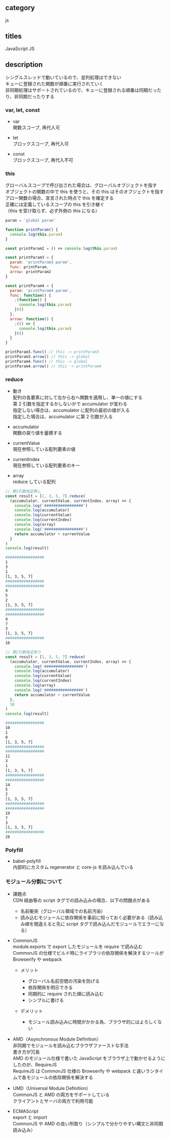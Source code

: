 ## category

js

## titles

JavaScript
JS

## description

シングルスレッドで動いているので、並列処理はできない  
キューに登録された関数が順番に実行されていく  
非同期処理はサポートされているので、キューに登録される順番は同期だったり、非同期だったりする

### var, let, const

- var  
  関数スコープ, 再代入可

- let  
  ブロックスコープ, 再代入可

- const  
  ブロックスコープ, 再代入不可

### this

グローバルスコープで呼び出された場合は、グローバルオブジェクトを指す  
オブジェクトの関数の中で this を使うと、その this はそのオブジェクトを指す  
アロー関数の場合、宣言された時点で this を確定する  
正確には定義しているスコープの this を引き継ぐ  
（this を受け取らず、必ず外側の this になる）

```js
param = 'global param'

function printParam() {
  console.log(this.param)
}

const printParam2 = () => console.log(this.param)

const printParam3 = {
  param: 'printParam3 param',
  func: printParam,
  arrow: printParam2
}

const printParam4 = {
  param: 'printParam4 param',
  func: function() {
    ;(function() {
      console.log(this.param)
    })()
  },
  arrow: function() {
    ;(() => {
      console.log(this.param)
    })()
  }
}

printParam3.func() // this -> printParam3
printParam3.arrow() // this -> global
printParam4.func() // this -> global
printParam4.arrow() // this -> printParam4
```

### reduce

- 動き  
  配列の各要素に対して左から右へ関数を適用し、単一の値にする  
  第 2 引数を指定するかしないかで accumulator が変わる  
  指定しない場合は、accumulator に配列の最初の値が入る  
  指定した場合は、accumulator に第 2 引数が入る

- accumulator  
  関数の戻り値を蓄積する

- currentValue  
  現在参照している配列要素の値

- currentIndex  
  現在参照している配列要素のキー

- array  
  reduce している配列

```js
// 第2引数指定無し
const result = [1, 3, 5, 7].reduce(
  (accumulator, currentValue, currentIndex, array) => {
    console.log('#################')
    console.log(accumulator)
    console.log(currentValue)
    console.log(currentIndex)
    console.log(array)
    console.log('#################')
    return accumulator + currentValue
  }
)
console.log(result)
```

```sh
#################
1
3
1
[1, 3, 5, 7]
#################
#################
4
5
2
[1, 3, 5, 7]
#################
#################
9
7
3
[1, 3, 5, 7]
#################
16
```

```js
// 第2引数指定有り
const result = [1, 3, 5, 7].reduce(
  (accumulator, currentValue, currentIndex, array) => {
    console.log('#################')
    console.log(accumulator)
    console.log(currentValue)
    console.log(currentIndex)
    console.log(array)
    console.log('#################')
    return accumulator + currentValue
  },
  10
)
console.log(result)
```

```sh
#################
10
1
0
[1, 3, 5, 7]
#################
#################
11
3
1
[1, 3, 5, 7]
#################
#################
14
5
2
[1, 3, 5, 7]
#################
#################
19
7
3
[1, 3, 5, 7]
#################
26
```

### Polyfill

- babel-polyfill  
  内部的にカスタム regenerator と core-js を読み込んでいる

### モジュール分割について

- 課題点  
  CDN 経由等の script タグでの読み込みの場合、以下の問題点がある

  - 名前衝突（グローバル領域での名前汚染）
  - 読み込むモジュールに依存関係を事前に知っておく必要がある（読み込み順を間違えると先に script タグで読み込んだモジュールでエラーになる）

- CommonJS  
  module.exports で export したモジュールを require で読み込む  
  CommonJS の仕様でビルド時にライブラリの依存関係を解決するツールが Browserify や webpack

  - メリット

    - グローバル名前空間の汚染を防げる
    - 依存関係を明示できる
    - 同期的に require された順に読み込む
    - シンプルに書ける

  - デメリット
    - モジュール読み込みに時間がかかる為、ブラウザ的にはよろしくない

- AMD（Asynchronous Module Definition）  
  非同期でモジュールを読み込むブラウザファーストな手法  
  書き方が冗長  
  AMD のモジュール仕様で書いた JavaScript をブラウザ上で動かせるようにしたのが、RequireJS  
  RequireJS は CommonJS 仕様の Browserify や webpack と違いランタイムで各モジュールの依存関係を解決する

- UMD（Universal Module Definition）  
  CommonJS と AMD の両方をサポートしている  
  クライアントとサーバの両方で利用可能

- ECMAScript  
  export と import  
  CommonJS や AMD の良い所取り（シンプルで分かりやすい構文と非同期読み込み）
